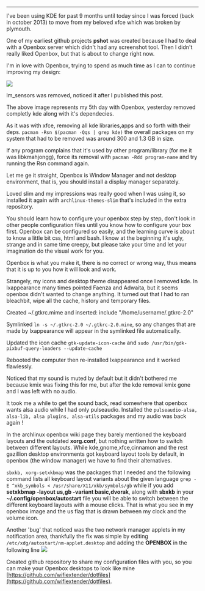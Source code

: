 
---

I've been using KDE for past 9 months until today since I was forced (back in october 2013) to move from my beloved xfce which was broken by plymouth.

One of my earliest github projects **pshot** was created because I had to deal with a Openbox server which didn't had any screenshot tool. Then I didn't really liked Openbox, but that is about to change right now.

I'm in love with Openbox, trying to spend as much time as I can to continue improving my design:

![]({|img|}/kde_to_openbox/kde-2-openbox.png)

lm_sensors was removed, noticed it after I published this post.

The above image represents my 5th day with Openbox, yesterday removed completly kde along with it's dependecies.

As it was with xfce, removing all kde libraries,apps and so forth with their deps. `pacman -Rsn $(pacman -Qqs | grep kde)` the overall packages on my system that had to be removed was around 300 and 1.3 GB in size.

If any program complains that it's used by other program/library (for me it was libkmahjongg), force its removal with `pacman -Rdd program-name` and try running the Rsn command again.

Let me ge it straight, Openbox is Window Manager and not desktop environment, that is, you should install a display manager separately.

Loved slim and my impressions was really good when I was using it, so installed it again with `archlinux-themes-slim` that's included in the extra repository.

You should learn how to configure your openbox step by step, don't look in other people configuration files until you know how to configure your box first. Openbox can be configured so easily, and the learning curve is about to know a little bit css, html and bash. I know at the beginning it's ugly, strange and in same time creepy, but please take your time and let your imagination do the visual work for you.

Openbox is what you make it, there is no correct or wrong way, thus means that it is up to you how it will look and work.

Strangely, my icons and desktop theme disappeared once I removed kde. In lxappearance many times pointed Faenza and Adwaita, but it seems openbox didn't wanted to change anything. It turned out that I had to ran bleachbit, wipe all the cache, history and temporary files.

Created ~/.gtkrc.mime and inserted: include "/home/username/.gtkrc-2.0"

Symlinked `ln -s ~/.gtkrc-2.0 ~/.gtkrc-2.0.mine`, so any changes that are made by lxappearance will appear in the symlinked file automatically.

Updated the icon cache `gtk-update-icon-cache` and 
`sudo /usr/bin/gdk-pixbuf-query-loaders --update-cache`

Rebooted the computer then re-installed lxappearance and it worked flawlessly.

Noticed that my sound is muted by default but it didn't bothered me because kmix was fixing this for me, but after the kde removal kmix gone and I was left with no audio.

It took me a while to get the sound back, read somewhere that openbox wants alsa audio while I had only pulseaudio. Installed the `pulseaudio-alsa, alsa-lib, alsa plugins, alsa-utils` packages and my audio was back again !

In the archlinux openbox wiki page they barely mentioned the keyboard layouts and the outdated **xorg.conf**, but nothing written how to switch between different layouts. While kde,gnome,xfce,cinnamon and the rest gazillion desktop environments got keyboard layout tools by default, in openbox (the window manager) we have to find their alternatives.

`sbxkb, xorg-setxkbmap` was the packages that I needed and the following command lists all keyboard layout variants about the given language `grep -E ^xkb_symbols < /usr/share/X11/xkb/symbols/gb` while if you add **setxkbmap -layout us,gb -variant basic,dvorak**, along with **sbxkb** in your **~/.config/openbox/autostart** file you will be able to switch between the different keyboard layouts with a mouse clicks. That is what you see in my openbox image and the us flag that is drawn between my clock and the volume icon.

Another 'bug' that noticed was the two network manager applets in my notification area, thankfully the fix was simple by editing `/etc/xdg/autostart/nm-applet.desktop` and adding the **OPENBOX** in the following line ![]({|img|}/kde_to_openbox/network-manager-bug.png)

Created github repository to share my configuration files with you, so you can make your Openbox desktops to look like mine [https://github.com/wifiextender/dotfiles](https://github.com/wifiextender/dotfiles).
